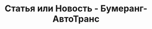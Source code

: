 ---
# Feel free to add content and custom Front Matter to this file.
# To modify the layout, see https://jekyllrb.com/docs/themes/#overriding-theme-defaults

layout: post
menu: Статья или Новость
title: Статья или Новость - Бумеранг-АвтоТранс
description: Статья или Новость компании Бумеранг-АвтоТранс
permalink: /single/
exclude: true
sitemap: false
---